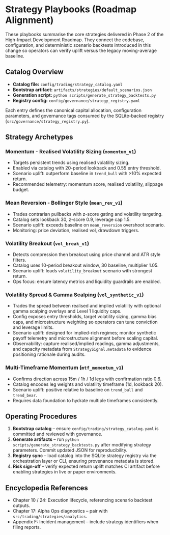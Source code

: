 # Strategy Playbooks (Roadmap Alignment)

These playbooks summarise the core strategies delivered in Phase 2 of the
High-Impact Development Roadmap.  They connect the codebase, configuration,
and deterministic scenario backtests introduced in this change so operators can
verify uplift versus the legacy moving-average baseline.

## Catalog Overview

- **Catalog file:** `config/trading/strategy_catalog.yaml`
- **Bootstrap artifact:** `artifacts/strategies/default_scenarios.json`
- **Generation script:** `python scripts/generate_strategy_backtests.py`
- **Registry config:** `config/governance/strategy_registry.yaml`

Each entry defines the canonical capital allocation, configuration parameters,
and governance tags consumed by the SQLite-backed registry
(`src/governance/strategy_registry.py`).

## Strategy Archetypes

### Momentum - Realised Volatility Sizing (`momentum_v1`)
- Targets persistent trends using realised volatility sizing.
- Enabled via catalog with 20-period lookback and 0.55 entry threshold.
- Scenario uplift: outperform baseline in `trend_bull` with >10% expected return.
- Recommended telemetry: momentum score, realised volatility, slippage budget.

### Mean Reversion - Bollinger Style (`mean_rev_v1`)
- Trades contrarian pullbacks with z-score gating and volatility targeting.
- Catalog sets lookback 30, z-score 0.9, leverage cap 1.5.
- Scenario uplift: exceeds baseline on `mean_reversion` overshoot scenario.
- Monitoring: price deviation, realised vol, drawdown triggers.

### Volatility Breakout (`vol_break_v1`)
- Detects compression then breakout using price channel and ATR style filters.
- Catalog uses 10-period breakout window, 30 baseline, multiplier 1.05.
- Scenario uplift: leads `volatility_breakout` scenario with strongest return.
- Ops focus: ensure latency metrics and liquidity guardrails are enabled.

### Volatility Spread & Gamma Scalping (`vol_synthetic_v1`)
- Trades the spread between realised and implied volatility with optional gamma
  scalping overlays and Level 1 liquidity caps.
- Config exposes entry thresholds, target volatility sizing, gamma bias caps,
  and microstructure weighting so operators can tune conviction and leverage
  limits.
- Scenario uplift: designed for implied-rich regimes; monitor synthetic payoff
  telemetry and microstructure alignment before scaling capital.
- Observability: capture realised/implied readings, gamma adjustments, and
  capacity metadata from `StrategySignal.metadata` to evidence positioning
  rationale during audits.

### Multi-Timeframe Momentum (`mtf_momentum_v1`)
- Confirms direction across 15m / 1h / 1d legs with confirmation ratio 0.6.
- Catalog encodes leg weights and volatility timeframe (1d, lookback 20).
- Scenario uplift: positive relative to baseline on `trend_bull` and `trend_bear`.
- Requires data foundation to hydrate multiple timeframes consistently.

## Operating Procedures

1. **Bootstrap catalog** – ensure `config/trading/strategy_catalog.yaml` is
   committed and reviewed with governance.
2. **Generate artifacts** – run `python scripts/generate_strategy_backtests.py`
   after modifying strategy parameters. Commit updated JSON for reproducibility.
3. **Registry sync** – load catalog into the SQLite strategy registry via the
   orchestration layer or CLI, ensuring provenance metadata is stored.
4. **Risk sign-off** – verify expected return uplift matches CI artifact before
   enabling strategies in live or paper environments.

## Encyclopedia References

- Chapter 10 / 24: Execution lifecycle, referencing scenario backtest outputs.
- Chapter 17: Alpha Ops diagnostics – pair with `src/trading/strategies/analytics`.
- Appendix F: Incident management – include strategy identifiers when filing reports.
